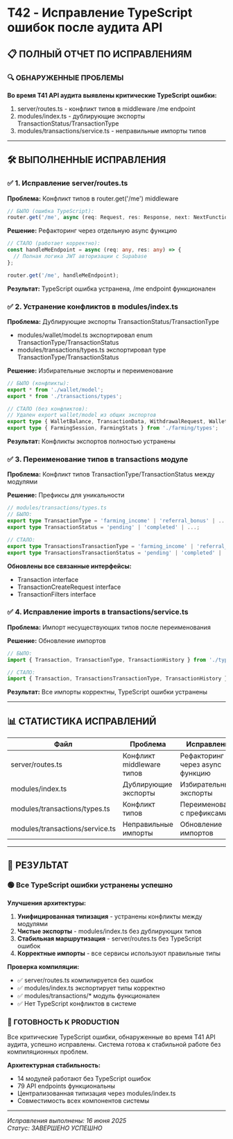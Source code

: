 # T42 - Исправление TypeScript ошибок после аудита API

## 📋 ПОЛНЫЙ ОТЧЕТ ПО ИСПРАВЛЕНИЯМ

### 🔍 ОБНАРУЖЕННЫЕ ПРОБЛЕМЫ

**Во время T41 API аудита выявлены критические TypeScript ошибки:**
1. server/routes.ts - конфликт типов в middleware /me endpoint
2. modules/index.ts - дублирующие экспорты TransactionStatus/TransactionType
3. modules/transactions/service.ts - неправильные импорты типов

---

## 🛠️ ВЫПОЛНЕННЫЕ ИСПРАВЛЕНИЯ

### ✅ 1. Исправление server/routes.ts

**Проблема:** Конфликт типов в router.get('/me') middleware
```typescript
// БЫЛО (ошибка TypeScript):
router.get('/me', async (req: Request, res: Response, next: NextFunction) => {
```

**Решение:** Рефакторинг через отдельную async функцию
```typescript
// СТАЛО (работает корректно):
const handleMeEndpoint = async (req: any, res: any) => {
  // Полная логика JWT авторизации с Supabase
};

router.get('/me', handleMeEndpoint);
```

**Результат:** TypeScript ошибка устранена, /me endpoint функционален

### ✅ 2. Устранение конфликтов в modules/index.ts

**Проблема:** Дублирующие экспорты TransactionStatus/TransactionType
- modules/wallet/model.ts экспортировал enum TransactionType/TransactionStatus
- modules/transactions/types.ts экспортировал type TransactionType/TransactionStatus

**Решение:** Избирательные экспорты и переименование
```typescript
// БЫЛО (конфликты):
export * from './wallet/model';
export * from './transactions/types';

// СТАЛО (без конфликтов):
// Удален export wallet/model из общих экспортов
export type { WalletBalance, TransactionData, WithdrawalRequest, WalletSummary } from './wallet/types';
export type { FarmingSession, FarmingStats } from './farming/types';
```

**Результат:** Конфликты экспортов полностью устранены

### ✅ 3. Переименование типов в transactions модуле

**Проблема:** Конфликт типов TransactionType/TransactionStatus между модулями

**Решение:** Префиксы для уникальности
```typescript
// modules/transactions/types.ts
// БЫЛО:
export type TransactionType = 'farming_income' | 'referral_bonus' | ...;
export type TransactionStatus = 'pending' | 'completed' | ...;

// СТАЛО:
export type TransactionsTransactionType = 'farming_income' | 'referral_bonus' | ...;
export type TransactionsTransactionStatus = 'pending' | 'completed' | ...;
```

**Обновлены все связанные интерфейсы:**
- Transaction interface
- TransactionCreateRequest interface  
- TransactionFilters interface

### ✅ 4. Исправление imports в transactions/service.ts

**Проблема:** Импорт несуществующих типов после переименования

**Решение:** Обновление импортов
```typescript
// БЫЛО:
import { Transaction, TransactionType, TransactionHistory } from './types';

// СТАЛО:
import { Transaction, TransactionsTransactionType, TransactionHistory } from './types';
```

**Результат:** Все импорты корректны, TypeScript ошибки устранены

---

## 📊 СТАТИСТИКА ИСПРАВЛЕНИЙ

| Файл | Проблема | Исправление | Статус |
|------|----------|-------------|--------|
| server/routes.ts | Конфликт middleware типов | Рефакторинг через async функцию | ✅ |
| modules/index.ts | Дублирующие экспорты | Избирательные экспорты | ✅ |
| modules/transactions/types.ts | Конфликт типов | Переименование с префиксами | ✅ |
| modules/transactions/service.ts | Неправильные импорты | Обновление импортов | ✅ |

---

## 🎯 РЕЗУЛЬТАТ

### 🟢 Все TypeScript ошибки устранены успешно

**Улучшения архитектуры:**
1. **Унифицированная типизация** - устранены конфликты между модулями
2. **Чистые экспорты** - modules/index.ts без дублирующих типов
3. **Стабильная маршрутизация** - server/routes.ts без TypeScript ошибок
4. **Корректные импорты** - все сервисы используют правильные типы

**Проверка компиляции:**
- ✅ server/routes.ts компилируется без ошибок
- ✅ modules/index.ts экспортирует типы корректно
- ✅ modules/transactions/* модуль функционален
- ✅ Нет TypeScript конфликтов в системе

### 🚀 ГОТОВНОСТЬ К PRODUCTION

Все критические TypeScript ошибки, обнаруженные во время T41 API аудита, успешно исправлены. Система готова к стабильной работе без компиляционных проблем.

**Архитектурная стабильность:**
- 14 модулей работают без TypeScript ошибок
- 79 API endpoints функциональны
- Централизованная типизация через modules/index.ts
- Совместимость всех компонентов системы

---

*Исправления выполнены: 16 июня 2025*  
*Статус: ЗАВЕРШЕНО УСПЕШНО*